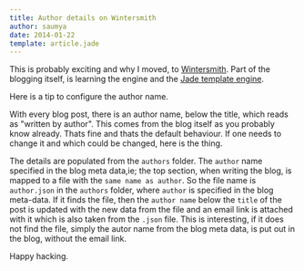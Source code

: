 ```yaml
---
title: Author details on Wintersmith
author: saumya
date: 2014-01-22
template: article.jade
---
```



This is probably exciting and why I moved, to [Wintersmith][1]. Part of the blogging itself, is learning the engine and the [Jade template engine][2].      

Here is a tip to configure the author name.      

With every blog post, there is an author name, below the title, which reads as "written by author". This comes from the blog itself as you probably know already. Thats fine and thats the default behaviour. If one needs to change it and which could be changed, here is the thing.      

The details are populated from the `authors` folder. The `author` name specified in the blog meta data,ie; the top section, when writing the blog, is mapped to a file with the `same name as author`. So the file name is `author.json` in the `authors` folder, where `author` is specified in the blog meta-data. If it finds the file, then the `author name` below the `title` of the post is updated with the new data from the file and an email link is attached with it which is also taken from the `.json` file. This is interesting, if it does not find the file, simply the autor name from the blog meta data, is put out in the blog, without the email link.      

Happy hacking.      


[1]: https://github.com/jnordberg/wintersmith
[2]: http://jade-lang.com/